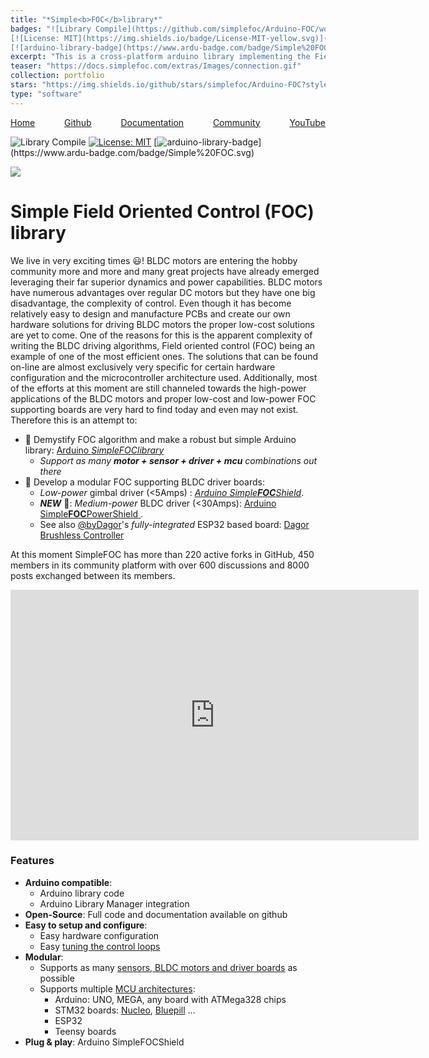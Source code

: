 ```yaml
---
title: "*Simple<b>FOC</b>library*"
badges: "![Library Compile](https://github.com/simplefoc/Arduino-FOC/workflows/Library%20Compile/badge.svg)
[![License: MIT](https://img.shields.io/badge/License-MIT-yellow.svg)](https://opensource.org/licenses/MIT)
[![arduino-library-badge](https://www.ardu-badge.com/badge/Simple%20FOC.svg?)](https://www.ardu-badge.com/badge/Simple%20FOC.svg)'"
excerpt: "This is a cross-platform arduino library implementing the Field Oriented Control (FOC) algorithm for BLDC and Stepper motors. "
teaser: "https://docs.simplefoc.com/extras/Images/connection.gif"
collection: portfolio
stars: "https://img.shields.io/github/stars/simplefoc/Arduino-FOC?style=social"
type: "software"
---
```


<div style="width:100%;display:inline-flex;justify-content:space-between">
<a href="https://simplefoc.com"> <i class="fa fa-home"></i> Home</a>
<a href="https://github.com/simplefoc/Arduino-FOC"> <i class="fab fa-github"></i> Github</a>
<a href="https://docs.simplefoc.com/"> <i class="fa fa-copy"></i> Documentation</a>
<a href="https://community.simplefoc.com/"> <i class="fab fa-discourse"></i> Community </a>
<a href="https://www.youtube.com/channel/UC72nYRXqdAtYjgDeH8rRJqg"> <i class="fab fa-youtube"></i> YouTube </a></div>

![Library Compile](https://github.com/simplefoc/Arduino-FOC/workflows/Library%20Compile/badge.svg)
[![License: MIT](https://img.shields.io/badge/License-MIT-yellow.svg)](https://opensource.org/licenses/MIT)
[![arduino-library-badge](https://www.ardu-badge.com/badge/Simple%20FOC.svg?)](https://www.ardu-badge.com/badge/Simple%20FOC.svg)


[![](https://github-readme-stats.vercel.app/api/pin/?username=simplefoc&repo=arduino-foc)](https://github.com/simplefoc/Arduino-FOC)

# Simple Field Oriented Control (FOC) library

We live in very exciting times 😃! BLDC motors are entering the hobby community more and more and many great projects have already emerged leveraging their far superior dynamics and power capabilities. BLDC motors have numerous advantages over regular DC motors but they have one big disadvantage, the complexity of control. Even though it has become relatively easy to design and manufacture PCBs and create our own hardware solutions for driving BLDC motors the proper low-cost solutions are yet to come. One of the reasons for this is the apparent complexity of writing the BLDC driving algorithms, Field oriented control (FOC) being an example of one of the most efficient ones.
The solutions that can be found on-line are almost exclusively very specific for certain hardware configuration and the microcontroller architecture used.
Additionally, most of the efforts at this moment are still channeled towards the high-power applications of the BLDC motors and proper low-cost and low-power FOC supporting boards are very hard to find today and even may not exist. <br>
Therefore this is an attempt to: 
- 🎯 Demystify FOC algorithm and make a robust but simple Arduino library: [Arduino *SimpleFOClibrary*](https://docs.simplefoc.com/arduino_simplefoc_library_showcase)
  - <i>Support as many <b>motor + sensor + driver + mcu</b> combinations out there</i>
- 🎯 Develop a modular FOC supporting BLDC driver boards:
   - *Low-power* gimbal driver (<5Amps) :  [*Arduino Simple**FOC**Shield*](https://docs.simplefoc.com/arduino_simplefoc_shield_showcase).
   - ***NEW*** 📢: *Medium-power* BLDC driver (<30Amps): [Arduino <span class="simple">Simple<b>FOC</b>PowerShield</span> ](https://github.com/simplefoc/Arduino-SimpleFOC-PowerShield).
   - See also [@byDagor](https://github.com/byDagor)'s *fully-integrated* ESP32 based board: [Dagor Brushless Controller](https://github.com/byDagor/Dagor-Brushless-Controller)

At this moment SimpleFOC has more than 220 active forks in GitHub, 450 members in its community platform with over 600 discussions and 8000 posts exchanged between its members.

<iframe width="653" height="401" src="https://www.youtube.com/embed/RI4nNMF608I" title="YouTube video player" frameborder="0" allow="accelerometer; autoplay; clipboard-write; encrypted-media; gyroscope; picture-in-picture" allowfullscreen></iframe>


### Features
- **Arduino compatible**: 
   - Arduino library code
  - Arduino Library Manager integration
- **Open-Source**: Full code and documentation available on github
- **Easy to setup and configure**: 
  - Easy hardware configuration
  - Easy [tuning the control loops](https://docs.simplefoc.com/motion_control)
- **Modular**:
  - Supports as many [sensors,  BLDC motors  and  driver boards](https://docs.simplefoc.com/supported_hardware) as possible
  - Supports multiple [MCU architectures](https://docs.simplefoc.com/microcontrollers):
     - Arduino: UNO, MEGA, any board with ATMega328 chips
     - STM32 boards: [Nucleo](https://www.st.com/en/evaluation-tools/stm32-nucleo-boards.html), [Bluepill](https://stm32-base.org/boards/STM32F103C8T6-Blue-Pill.html) ...
     - ESP32
     - Teensy boards
- **Plug & play**: Arduino <span class="simple">Simple<span class="foc">FOC</span>Shield</span>  

